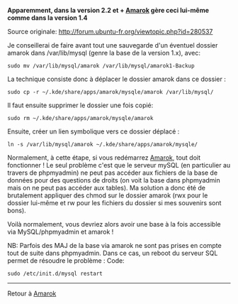 **Apparemment, dans la version 2.2 et + [Amarok](Amarok "wikilink") gère
ceci lui-même comme dans la version 1.4**

Source originale: <http://forum.ubuntu-fr.org/viewtopic.php?id=280537>

Je conseillerai de faire avant tout une sauvegarde d'un éventuel dossier
amarok dans /var/lib/mysql (genre la base de la version 1.x), avec:

`sudo mv /var/lib/mysql/amarok /var/lib/mysql/amarok1-Backup`

La technique consiste donc à déplacer le dossier amarok dans ce dossier
:

`sudo cp -r ~/.kde/share/apps/amarok/mysqle/amarok /var/lib/mysql/`

Il faut ensuite supprimer le dossier une fois copié:

`sudo rm ~/.kde/share/apps/amarok/mysqle/amarok`

Ensuite, créer un lien symbolique vers ce dossier déplacé :

`ln -s /var/lib/mysql/amarok ~/.kde/share/apps/amarok/mysqle/`

Normalement, à cette étape, si vous redémarrez
[Amarok](Amarok "wikilink"), tout doit fonctionner ! Le seul problème
c'est que le serveur mySQL (en particulier au travers de phpmyadmin) ne
peut pas accéder aux fichiers de la base de données pour des questions
de droits (on voit la base dans phpmyadmin mais on ne peut pas accéder
aux tables). Ma solution a donc été de brutalement appliquer des chmod
sur le dossier amarok (rwx pour le dossier lui-même et rw pour les
fichiers du dossier si mes souvenirs sont bons).

Voilà normalement, vous devriez alors avoir une base à la fois
accessible via MySQL/phpmyadmin et amarok !

NB: Parfois des MAJ de la base via amarok ne sont pas prises en compte
tout de suite dans phpmyadmin. Dans ce cas, un reboot du serveur SQL
permet de résoudre le problème : Code:

`sudo /etc/init.d/mysql restart`

------------------------------------------------------------------------

Retour à [Amarok](Amarok "wikilink")